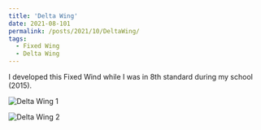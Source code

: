 ```yaml
---
title: 'Delta Wing'
date: 2021-08-101
permalink: /posts/2021/10/DeltaWing/
tags:
  - Fixed Wing
  - Delta Wing
---
```

I developed this Fixed Wind while I was in 8th standard during my school (2015).

![Delta Wing 1](https://sakshambhutani.xyz/images/old_projects/Fixed_Wing_Aug_21_2016.jpeg)

![Delta Wing 2](https://sakshambhutani.xyz/images/old_projects/Fixed_Wing_2_Aug_21_2016.jpeg)